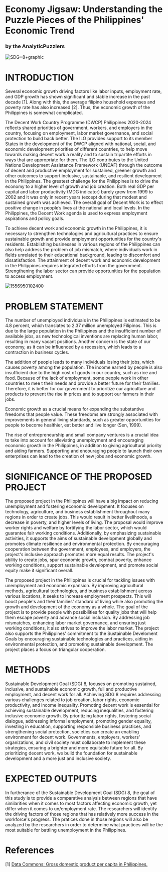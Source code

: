 # Economy Jigsaw: Understanding the Puzzle Pieces of the Philippines' Economic Trend
### by the AnalyticPuzzlers

![SDG+8+graphic](https://github.com/DhaineBr/BAT404_Final_Project/assets/134112320/27340a58-5d8a-4c90-9cfd-a0399e7dadf7)


# INTRODUCTION

Several economic growth driving factors like labor inputs, employment rate, and GDP growth has shown significant and stable increase in the past decade [1]. Along with this, the average filipino household expenses and poverty rate has also increased [2]. Thus, the economic growth of the Philippines is somewhat complicated.

The Decent Work Country Programme (DWCP) Philippines 2020-2024  reflects shared priorities of government, workers, and employers in the country, focusing on employment, labor market governance, and social protection to build back better.  The ILO provides support to its member States in the development of the DWCP aligned with national, social, and economic development priorities of different countries, to help move towards making decent work a reality and to sustain tripartite efforts in ways that are appropriate for them. The ILO contributes to the United Nations Development Assistance Framework (UNDAF) through the outcome of decent and productive employment for sustained, greener growth and other outcomes to support inclusive, sustainable, and resilient development in the Philippines. The greatest challenge for the Philippines is to drive the economy to a higher level of growth and job creation. Both real GDP per capital and labor productivity (MDG indicator) barely grew from 1999 to 2002 and it was only in recent years (except during that modest and sustained growth was achieved. The overall goal of Decent Work is to effect positive change in people’s lives at the national and local levels. In the Philippines, the Decent Work agenda is used to express employment aspirations and policy goals.

To achieve decent work and economic growth in the Philippines, it is necessary to strengthen technologies and agricultural practices to ensure sustainable growth and provide employment opportunities for the country's residents. Establishing businesses in various regions of the Philippines can also help address the problem of job mismatch, where individuals work in fields unrelated to their educational background, leading to discomfort and dissatisfaction. The attainment of decent work and economic development in the Philippines requires integrated efforts from the government. Strengthening the labor sector can provide opportunities for the population to access employment.


![1556950102400](https://github.com/DhaineBr/BAT404_Final_Project/assets/134112320/3e9972ad-40e3-425b-a08b-f0bf6ccb80f1)


# PROBLEM STATEMENT

The number of unemployed individuals in the Philippines is estimated to be 4.8 percent, which translates to 2.37 million unemployed Filipinos. This is due to the large population in the Philippines and the insufficient number of available jobs, as new technological inventions are replacing human labor, resulting in many vacant positions. Another concern is the state of our economy, as it can be influenced by a recession, which leads to a contraction in business cycles. 

The addition of people leads to many individuals losing their jobs, which causes poverty among the population. The income earned by people is also insufficient due to the high cost of goods in our country, such as rice and food. Because of the lack of employment, some people work in other countries to mee
t their needs and provide a better future for their families. Therefore, it is better for our government to prioritize our agriculture and products to prevent the rise in prices and to support our farmers in their jobs.

Economic growth as a crucial means for expanding the substantive freedoms that people value. These freedoms are strongly associated with improvements in general living standards, such as greater opportunities for people to become healthier, eat better and live longer (Sen, 1999).

The rise of entrepreneurship and small company ventures is a crucial idea to take into account for alleviating unemployment and encouraging economic growth in the Philippines, in addition to giving agricultural priority and aiding farmers. Supporting and encouraging people to launch their own enterprises can lead to the creation of new jobs and economic growth. 

# SIGNIFICANCE OF THE PROPOSED PROJECT

The proposed project in the Philippines will have a big impact on reducing unemployment and fostering economic development. It focuses on technology, agriculture, and business establishment throughout many regions in order to create jobs. This would result in better livelihoods, a decrease in poverty, and higher levels of living. The proposal would improve worker rights and welfare by fortifying the labor sector, which would guarantee fair working conditions. Additionally, by emphasizing sustainable activities, it supports the aims of sustainable development globally and promotes climate resilience and environmental protection. By encouraging cooperation between the government, employees, and employers, the project's inclusive approach promotes more equal results. The project's ability to create jobs, spur economic growth, combat poverty, enhance working conditions, support sustainable development, and promote social equity make it significant overall.

The proposed project in the Philippines is crucial for tackling issues with unemployment and economic expansion. By improving agricultural methods, agricultural technologies, and business establishment across various locations, it seeks to increase employment prospects. This will boost people's and their families' standard of living while also promoting the growth and development of the economy as a whole. The goal of the project is to provide people with possibilities for quality jobs that will help them escape poverty and advance social inclusion. By addressing job mismatches, enhancing labor market governance, and ensuring just working conditions, it also strives to improve the labor market. The project also supports the Philippines' commitment to the Sustainable Develoment Goals by encouraging sustainable technologies and practices, aiding in environmental protection, and promoting sustainable development. The project places a focus on triangular cooperation.

# METHODS

Sustainable Development Goal (SDG) 8, focuses on promoting sustained, inclusive, and sustainable economic growth, full and productive employment, and decent work for all. Achieving SDG 8 requires addressing various challenges related to job creation, labor rights, economic productivity, and income inequality. Promoting decent work is essential for achieving sustainable development, reducing inequalities, and fostering inclusive economic growth. By prioritizing labor rights, fostering social dialogue, addressing informal employment, promoting gender equality, investing in education, supporting responsible business practices, and strengthening social protection, societies can create an enabling environment for decent work. Governments, employers, workers' organizations, and civil society must collaborate to implement these strategies, ensuring a brighter and more equitable future for all. By prioritizing decent work, we build the foundation for sustainable development and a more just and inclusive society.

# EXPECTED OUTPUTS

In furtherance of the Sustainable Development Goal (SDG) 8, the goal of this study is to provide a comparative analysis between regions that have similarities when it comes to most factors affecting economic growth, yet differ when it comes to un/employment rate. The researchers will identify the driving factors of those regions that has relatively more success in the workforce's progress. The pratices done in those regions will also be analyzed by the researchers in order to determine what practices will be the most suitable for battling unemployment in the Philippines.


# References

[1] <a href="https://datacommons.org/place/country/PHL/?utm_medium=explore&mprop=amount&popt=EconomicActivity&cpv=activitySource,GrossDomesticProduction&hl=en#">Data Commons: Gross domestic product per capita in Philippines.</a>



